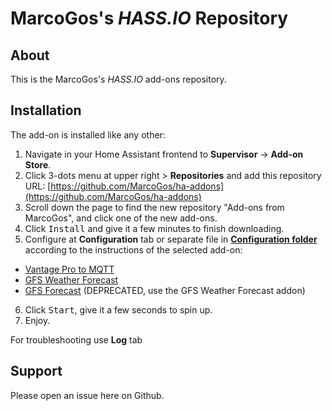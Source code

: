 # MarcoGos's _HASS.IO_ Repository

## About

This is the MarcoGos's _HASS.IO_ add-ons repository.

## Installation

The add-on is installed like any other:

1. Navigate in your Home Assistant frontend to **Supervisor** -> **Add-on Store**.
2. Click 3-dots menu at upper right > **Repositories** and add this repository URL: [https://github.com/MarcoGos/ha-addons](https://github.com/MarcoGos/ha-addons)
3. Scroll down the page to find the new repository "Add-ons from MarcoGos", and click one of the new add-ons.
4. Click <kbd>Install</kbd> and give it a few minutes to finish downloading.
5. Configure at **Configuration** tab or separate file in [**Configuration folder**](https://www.home-assistant.io/getting-started/configuration/) according to the instructions of the selected add-on:

- [Vantage Pro to MQTT](./addon-vantagepro2mqtt)
- [GFS Weather Forecast](./addon-gfs_weather_forecast/)
- [GFS Forecast](./addon-gfsforecast) (DEPRECATED, use the GFS Weather Forecast addon)

6. Click <kbd>Start</kbd>, give it a few seconds to spin up.
7. Enjoy.

For troubleshooting use **Log** tab

## Support

Please open an issue here on Github.
